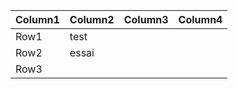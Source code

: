 [](../notes.txt)



|Column1  |Column2  |Column3  |Column4  |
|---------|---------|---------|---------|
|Row1     | test                 |         |
|Row2     |   essai      |         |         |
|Row3     |         |         |         |

